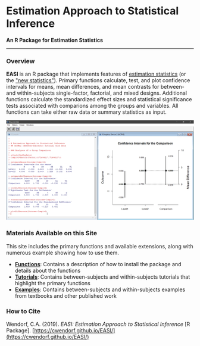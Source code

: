 # Estimation Approach to Statistical Inference

**An R Package for Estimation Statistics**

---

### Overview

**EASI** is an R package that implements features of [estimation statistics](https://en.wikipedia.org/wiki/Estimation_statistics "Estimation Statistics on Wikipedia") (or the ["new statistics"](https://thenewstatistics.com/itns/ "Introduction to the New Statistics")). Primary functions calculate, test, and plot confidence intervals for means, mean differences, and mean contrasts for between- and within-subjects single-factor, factorial, and mixed designs. Additional functions calculate the standardized effect sizes and statistical significance tests associated with comparions among the groups and variables. All functions can take either raw data or summary statistics as input.

<p align="center"><kbd><img src="easiDifference.jpg"></kbd></p>

### Materials Available on this Site

This site includes the primary functions and available extensions, along with numerous example showing how to use them.

- [**Functions**](./Functions): Contains a description of how to install the package and details about the functions
- [**Tutorials**](./Tutorials): Contains between-subjects and within-subjects tutorials that highlight the primary functions
- [**Examples**](./Examples): Contains between-subjects and within-subjects examples from textbooks and other published work

### How to Cite

Wendorf, C.A. (2019). _EASI: Estimation Approach to Statistical Inference_ [R Package]. [https://cwendorf.github.io/EASI/](https://cwendorf.github.io/EASI/)
